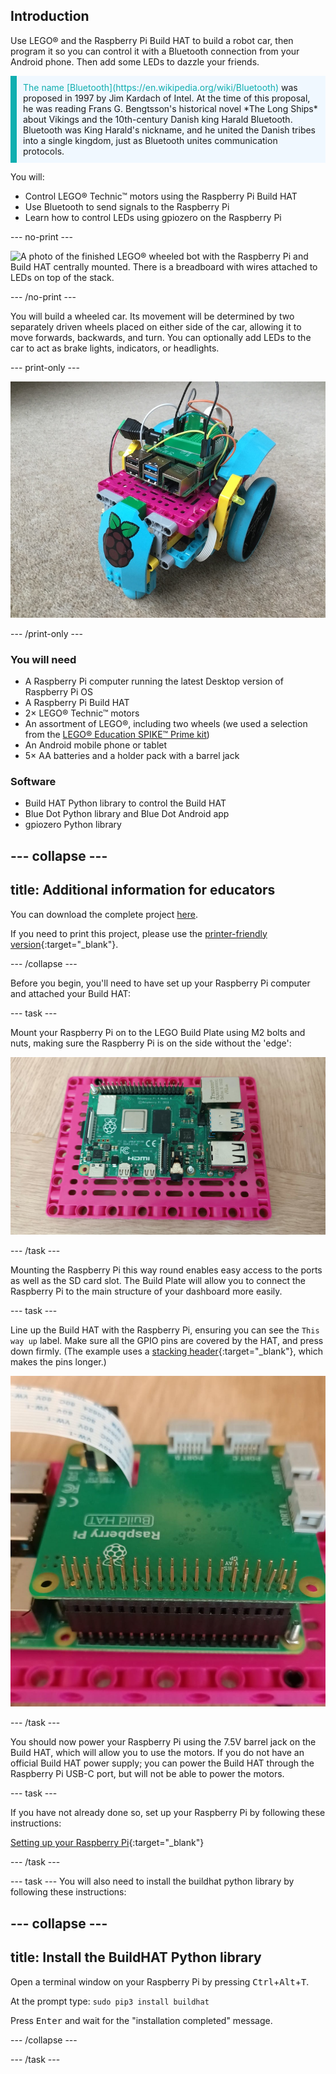 ## Introduction

Use LEGO® and the Raspberry Pi Build HAT to build a robot car, then program it so you can control it with a Bluetooth connection from your Android phone. Then add some LEDs to dazzle your friends.

<p style="border-left: solid; border-width:10px; border-color: #0faeb0; background-color: aliceblue; padding: 10px;">
<span style="color: #0faeb0">The name [Bluetooth](https://en.wikipedia.org/wiki/Bluetooth)</span> was proposed in 1997 by Jim Kardach of Intel. At the time of this proposal, he was reading Frans G. Bengtsson's historical novel *The Long Ships* about Vikings and the 10th-century Danish king Harald Bluetooth. Bluetooth was King Harald's nickname, and he united the Danish tribes into a single kingdom, just as Bluetooth unites communication protocols.
</p>

You will:
+ Control LEGO® Technic™ motors using the Raspberry Pi Build HAT
+ Use Bluetooth to send signals to the Raspberry Pi
+ Learn how to control LEDs using gpiozero on the Raspberry Pi

--- no-print ---

![A photo of the finished LEGO® wheeled bot with the Raspberry Pi and Build HAT centrally mounted. There is a breadboard with wires attached to LEDs on top of the stack.](images/lego-bot.gif)

--- /no-print ---

You will build a wheeled car. Its movement will be determined by two separately driven wheels placed on either side of the car, allowing it to move forwards, backwards, and turn. You can optionally add LEDs to the car to act as brake lights, indicators, or headlights.

--- print-only ---

![Complete project.](images/buggy.JPG)

--- /print-only ---

### You will need

+ A Raspberry Pi computer running the latest Desktop version of Raspberry Pi OS
+ A Raspberry Pi Build HAT
+ 2× LEGO® Technic™ motors
+ An assortment of LEGO®, including two wheels (we used a selection from the [LEGO® Education SPIKE™ Prime kit](https://education.lego.com/en-gb/product/spike-prime))
+ An Android mobile phone or tablet
+ 5× AA batteries and a holder pack with a barrel jack 

### Software

+ Build HAT Python library to control the Build HAT
+ Blue Dot Python library and Blue Dot Android app
+ gpiozero Python library


--- collapse ---
---
title: Additional information for educators
---

You can download the complete project [here](https://rpf.io/p/en/bt-robot-car-go).

If you need to print this project, please use the [printer-friendly version](https://projects.raspberrypi.org/en/projects/bt-robot-car/print){:target="_blank"}.

--- /collapse ---

Before you begin, you'll need to have set up your Raspberry Pi computer and attached your Build HAT:

--- task ---

Mount your Raspberry Pi on to the LEGO Build Plate using M2 bolts and nuts, making sure the Raspberry Pi is on the side without the 'edge':

 ![Raspberry Pi bolted to a magenta LEGO Build Plate.](images/build_11.jpg)

--- /task ---

Mounting the Raspberry Pi this way round enables easy access to the ports as well as the SD card slot. The Build Plate will allow you to connect the Raspberry Pi to the main structure of your dashboard more easily.

--- task ---

Line up the Build HAT with the Raspberry Pi, ensuring you can see the `This way up` label. Make sure all the GPIO pins are covered by the HAT, and press down firmly. (The example uses a [stacking header](https://www.adafruit.com/product/2223){:target="_blank"}, which makes the pins longer.)

![Image of GPIO pins poking through the top of the Build HAT.](images/build_15.jpg)

--- /task ---

You should now power your Raspberry Pi using the 7.5V barrel jack on the Build HAT, which will allow you to use the motors. If you do not have an official Build HAT power supply; you can power the Build HAT through the Raspberry Pi USB-C port, but will not be able to power the motors.

--- task ---

If you have not already done so, set up your Raspberry Pi by following these instructions:

[Setting up your Raspberry Pi](https://projects.raspberrypi.org/en/projects/raspberry-pi-setting-up){:target="_blank"}

--- /task ---

--- task ---
You will also need to install the buildhat python library by following these instructions: 

--- collapse ---
---
title: Install the BuildHAT Python library
---

Open a terminal window on your Raspberry Pi by pressing <kbd>Ctrl</kbd>+<kbd>Alt</kbd>+<kbd>T</kbd>.

At the prompt type: `sudo pip3 install buildhat`

Press <kbd>Enter</kbd> and wait for the "installation completed" message.

--- /collapse ---

--- /task ---